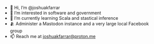 - 👋 Hi, I’m @joshuakfarrar
- 👀 I’m interested in software and government
- 🌱 I’m currently learning Scala and stastical inference
- 🫂 Administer a Mastodon instance and a very large local Facebook group
- 📫 Reach me at joshuakfarrar@proton.me

<!---
joshuakfarrar/joshuakfarrar is a ✨ special ✨ repository because its `README.md` (this file) appears on your GitHub profile.
You can click the Preview link to take a look at your changes.
--->
